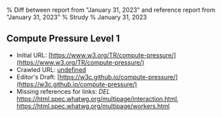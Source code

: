 % Diff between report from "January 31, 2023" and reference report from "January 31, 2023"
% Strudy
% January 31, 2023

## Compute Pressure Level 1

- Initial URL: [https://www.w3.org/TR/compute-pressure/](https://www.w3.org/TR/compute-pressure/)
- Crawled URL: [undefined](undefined)
- Editor's Draft: [https://w3c.github.io/compute-pressure/](https://w3c.github.io/compute-pressure/)
- Missing references for links: *DEL* https://html.spec.whatwg.org/multipage/interaction.html, https://html.spec.whatwg.org/multipage/workers.html



